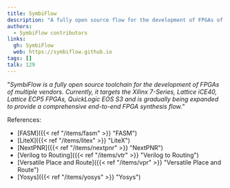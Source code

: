 ```yaml
---
title: SymbiFlow
description: "A fully open source flow for the development of FPGAs of multiple vendors"
authors:
  - SymbiFlow contributors
links:
  gh: SymbiFlow
  web: https://symbiflow.github.io
tags: []
talk: 129
---
```


"*SymbiFlow is a fully open source toolchain for the development of FPGAs of multiple vendors. Currently, it targets the Xilinx 7-Series, Lattice iCE40, Lattice ECP5 FPGAs, QuickLogic EOS S3 and is gradually being expanded to provide a comprehensive end-to-end FPGA synthesis flow.*"

<!--more-->

References:

- [FASM]({{< ref "/items/fasm" >}} "FASM")
- [LiteX]({{< ref "/items/litex" >}} "LiteX")
- [NextPNR]({{< ref "/items/nextpnr" >}} "NextPNR")
- [Verilog to Routing]({{< ref "/items/vtr" >}} "Verilog to Routing")
- [Versatile Place and Route]({{< ref "/items/vpr" >}} "Versatile Place and Route")
- [Yosys]({{< ref "/items/yosys" >}} "Yosys")
